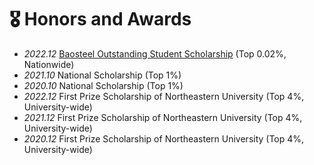 # 🎖 Honors and Awards
- *2022.12* [Baosteel Outstanding Student Scholarship]("http://www.bsef.baosteel.com/#/") (Top 0.02%, Nationwide)
- *2021.10* National Scholarship (Top 1%)
- *2020.10* National Scholarship (Top 1%)
- *2022.12* First Prize Scholarship of Northeastern University  (Top 4%, University-wide)
- *2021.12* First Prize Scholarship of Northeastern University  (Top 4%, University-wide)
- *2020.12* First Prize Scholarship of Northeastern University  (Top 4%, University-wide)
